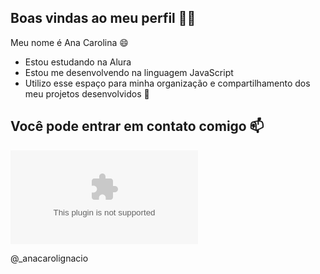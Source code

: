 ## Boas vindas ao meu perfil 💙💙
Meu nome é Ana Carolina 😄 

- Estou estudando na Alura
- Estou me desenvolvendo na linguagem JavaScript
- Utilizo esse espaço para minha organização e compartilhamento dos meu projetos desenvolvidos 👋

## Você pode entrar em contato comigo 📫

![](anacarolestevam1103@gmail.com)

@_anacarolignacio 
